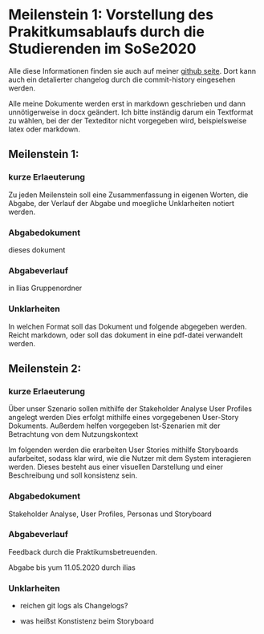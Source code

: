 # Meilenstein 1: Vorstellung des Prakitkumsablaufs durch die Studierenden im SoSe2020

Alle diese Informationen finden sie auch auf meiner [github seite](https://github.com/BaAbt/mci). 
Dort kann auch ein detalierter changelog durch die commit-history eingesehen werden.

Alle meine Dokumente werden erst in markdown geschrieben und dann unnötigerweise in docx geändert. 
Ich bitte inständig darum ein Textformat zu wählen, bei der der Texteditor nicht vorgegeben wird, beispielsweise latex oder markdown.

## Meilenstein 1:

### kurze Erlaeuterung
 
Zu jeden Meilenstein soll eine Zusammenfassung in eigenen Worten, die Abgabe, der Verlauf der Abgabe und moegliche Unklarheiten notiert werden.

### Abgabedokument

dieses dokument

### Abgabeverlauf

in Ilias Gruppenordner

### Unklarheiten

In welchen Format soll das Dokument und folgende abgegeben werden. 
Reicht markdown, oder soll das dokument in eine pdf-datei verwandelt werden.

## Meilenstein 2:

### kurze Erlaeuterung
 
Über unser Szenario sollen mithilfe der Stakeholder Analyse User Profiles angelegt werden
Dies erfolgt mithilfe eines vorgegebenen User-Story Dokuments. 
Außerdem helfen vorgegeben Ist-Szenarien mit der Betrachtung von dem Nutzungskontext
 
Im folgenden werden die erarbeiten User Stories mithilfe Storyboards aufarbeitet, 
sodass klar wird, wie die Nutzer mit dem System interagieren werden.
Dieses besteht aus einer visuellen Darstellung und einer Beschreibung und soll konsistenz sein.

### Abgabedokument

Stakeholder Analyse, User Profiles, Personas und Storyboard

### Abgabeverlauf

Feedback durch die Praktikumsbetreuenden.

Abgabe bis yum 11.05.2020 durch ilias

### Unklarheiten

- reichen git logs als Changelogs?

- was heißst Konstistenz beim Storyboard




